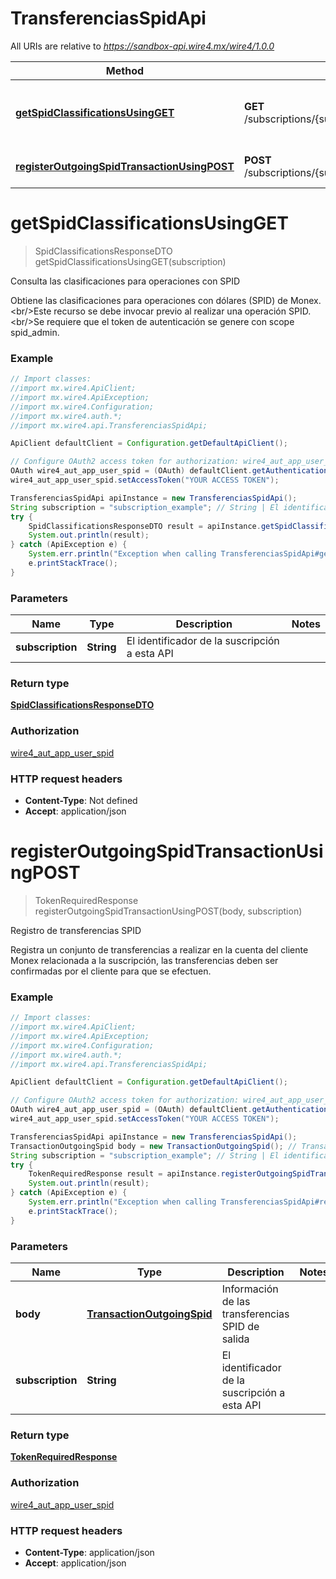# TransferenciasSpidApi

All URIs are relative to *https://sandbox-api.wire4.mx/wire4/1.0.0*

Method | HTTP request | Description
------------- | ------------- | -------------
[**getSpidClassificationsUsingGET**](TransferenciasSpidApi.md#getSpidClassificationsUsingGET) | **GET** /subscriptions/{subscription}/beneficiaries/spid/classifications | Consulta las clasificaciones para operaciones con SPID
[**registerOutgoingSpidTransactionUsingPOST**](TransferenciasSpidApi.md#registerOutgoingSpidTransactionUsingPOST) | **POST** /subscriptions/{subscription}/transactions/outcoming/spid | Registro de transferencias SPID

<a name="getSpidClassificationsUsingGET"></a>
# **getSpidClassificationsUsingGET**
> SpidClassificationsResponseDTO getSpidClassificationsUsingGET(subscription)

Consulta las clasificaciones para operaciones con SPID

Obtiene las clasificaciones para operaciones con dólares (SPID) de Monex.&lt;br/&gt;Este recurso se debe invocar previo al realizar una operación SPID.&lt;br/&gt;Se requiere que el token de autenticación se genere con scope spid_admin.

### Example
```java
// Import classes:
//import mx.wire4.ApiClient;
//import mx.wire4.ApiException;
//import mx.wire4.Configuration;
//import mx.wire4.auth.*;
//import mx.wire4.api.TransferenciasSpidApi;

ApiClient defaultClient = Configuration.getDefaultApiClient();

// Configure OAuth2 access token for authorization: wire4_aut_app_user_spid
OAuth wire4_aut_app_user_spid = (OAuth) defaultClient.getAuthentication("wire4_aut_app_user_spid");
wire4_aut_app_user_spid.setAccessToken("YOUR ACCESS TOKEN");

TransferenciasSpidApi apiInstance = new TransferenciasSpidApi();
String subscription = "subscription_example"; // String | El identificador de la suscripción a esta API
try {
    SpidClassificationsResponseDTO result = apiInstance.getSpidClassificationsUsingGET(subscription);
    System.out.println(result);
} catch (ApiException e) {
    System.err.println("Exception when calling TransferenciasSpidApi#getSpidClassificationsUsingGET");
    e.printStackTrace();
}
```

### Parameters

Name | Type | Description  | Notes
------------- | ------------- | ------------- | -------------
 **subscription** | **String**| El identificador de la suscripción a esta API |

### Return type

[**SpidClassificationsResponseDTO**](SpidClassificationsResponseDTO.md)

### Authorization

[wire4_aut_app_user_spid](../README.md#wire4_aut_app_user_spid)

### HTTP request headers

 - **Content-Type**: Not defined
 - **Accept**: application/json

<a name="registerOutgoingSpidTransactionUsingPOST"></a>
# **registerOutgoingSpidTransactionUsingPOST**
> TokenRequiredResponse registerOutgoingSpidTransactionUsingPOST(body, subscription)

Registro de transferencias SPID

Registra un conjunto de transferencias a realizar en la cuenta del cliente Monex relacionada a la suscripción, las transferencias deben ser confirmadas por el cliente para que se efectuen.

### Example
```java
// Import classes:
//import mx.wire4.ApiClient;
//import mx.wire4.ApiException;
//import mx.wire4.Configuration;
//import mx.wire4.auth.*;
//import mx.wire4.api.TransferenciasSpidApi;

ApiClient defaultClient = Configuration.getDefaultApiClient();

// Configure OAuth2 access token for authorization: wire4_aut_app_user_spid
OAuth wire4_aut_app_user_spid = (OAuth) defaultClient.getAuthentication("wire4_aut_app_user_spid");
wire4_aut_app_user_spid.setAccessToken("YOUR ACCESS TOKEN");

TransferenciasSpidApi apiInstance = new TransferenciasSpidApi();
TransactionOutgoingSpid body = new TransactionOutgoingSpid(); // TransactionOutgoingSpid | Información de las transferencias SPID de salida
String subscription = "subscription_example"; // String | El identificador de la suscripción a esta API
try {
    TokenRequiredResponse result = apiInstance.registerOutgoingSpidTransactionUsingPOST(body, subscription);
    System.out.println(result);
} catch (ApiException e) {
    System.err.println("Exception when calling TransferenciasSpidApi#registerOutgoingSpidTransactionUsingPOST");
    e.printStackTrace();
}
```

### Parameters

Name | Type | Description  | Notes
------------- | ------------- | ------------- | -------------
 **body** | [**TransactionOutgoingSpid**](TransactionOutgoingSpid.md)| Información de las transferencias SPID de salida |
 **subscription** | **String**| El identificador de la suscripción a esta API |

### Return type

[**TokenRequiredResponse**](TokenRequiredResponse.md)

### Authorization

[wire4_aut_app_user_spid](../README.md#wire4_aut_app_user_spid)

### HTTP request headers

 - **Content-Type**: application/json
 - **Accept**: application/json

